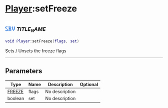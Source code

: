 # [Player](../player/README.md):setFreeze

### <img src="../../.gitbook/assets/server.png" width="32" height="32" /> $TITLE_NAME$

```lua
void Player:setFreeze(flags, set)
```

Sets / Unsets the freeze flags<br>

-----------------
## Parameters

| Type   | Name | Description | Optional |
| ------ | ---- | ----------- | -------: |
| [FREEZE](../freeze/README.md) | flags | No description |  |
| boolean | set | No description |  |
